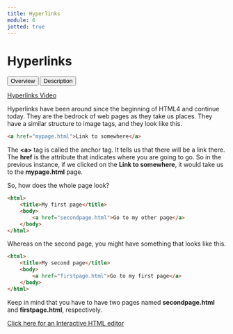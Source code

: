 ```yaml
---
title: Hyperlinks
module: 6
jotted: true
---
```


# Hyperlinks

<div class="tab">
  <button class="tablinks active" onclick="openTab(event, 'Overview')">Overview</button>
  <button class="tablinks" onclick="openTab(event, 'Description')">Description</button>
    
</div>

<!-- Tab content -->
<div id="Overview" class="tabcontent" style="display:block">
<!-- video -->
<p><a href="//www.youtube.com/embed/Q4s68nncqrE" data-lity>Hyperlinks Video</a></p>

<p>Hyperlinks have been around since the beginning of HTML4 and continue today. They are the bedrock of web pages as they take us places.  They have a similar structure to image tags, and they look like this.</p>

<div class="tabhtml" markdown="1">

```html
<a href="mypage.html">Link to somewhere</a>
```

</div>

</div>

<div id="Description" class="tabcontent">

<p>The <b>&lt;a&gt;</b> tag is called the anchor tag.  It tells us that there will be a link there.  The <b>href</b> is the attribute that indicates where you are going to go.  So in the previous instance, if we clicked on the <b>Link to somewhere</b>, it would take us to the <b>mypage.html</b> page.</p>

<p>So, how does the whole page look?</p>

<div class="tabhtml" markdown="1">

```html
<html>
    <title>My first page</title>
    <body>
        <a href="secondpage.html">Go to my other page</a>
    </body>
</html>

```

</div>

<p>Whereas on the second page, you might have something that looks like this.</p>

<div class="tabhtml" markdown="1">

```html
<html>
    <title>My second page</title>
    <body>
        <a href="firstpage.html">Go to my first page</a>
    </body>
</html>

```

</div>

<p>Keep in mind that you have to have two pages named <b>secondpage.html</b> and <b>firstpage.html</b>, respectively.</p>

</div>

<p></p>

<a href='https://umontanamediaarts.com/MART120/CodeEditor/' target="_new">Click here for an Interactive HTML editor</a>